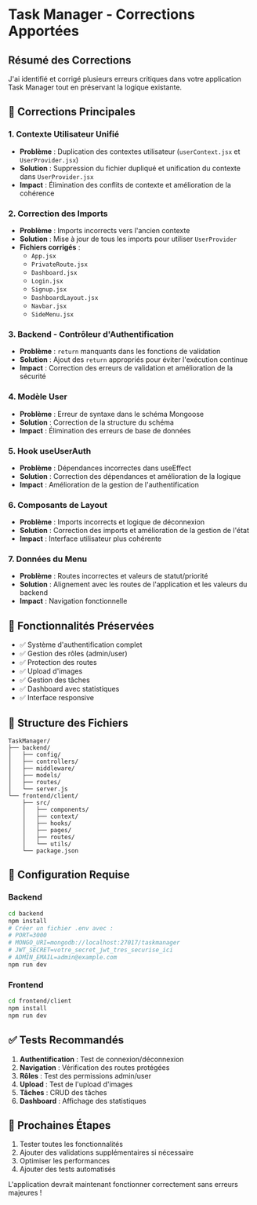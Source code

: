 # Task Manager - Corrections Apportées

## Résumé des Corrections

J'ai identifié et corrigé plusieurs erreurs critiques dans votre application Task Manager tout en préservant la logique existante.

## 🔧 Corrections Principales

### 1. **Contexte Utilisateur Unifié**
- **Problème** : Duplication des contextes utilisateur (`userContext.jsx` et `UserProvider.jsx`)
- **Solution** : Suppression du fichier dupliqué et unification du contexte dans `UserProvider.jsx`
- **Impact** : Élimination des conflits de contexte et amélioration de la cohérence

### 2. **Correction des Imports**
- **Problème** : Imports incorrects vers l'ancien contexte
- **Solution** : Mise à jour de tous les imports pour utiliser `UserProvider`
- **Fichiers corrigés** :
  - `App.jsx`
  - `PrivateRoute.jsx`
  - `Dashboard.jsx`
  - `Login.jsx`
  - `Signup.jsx`
  - `DashboardLayout.jsx`
  - `Navbar.jsx`
  - `SideMenu.jsx`

### 3. **Backend - Contrôleur d'Authentification**
- **Problème** : `return` manquants dans les fonctions de validation
- **Solution** : Ajout des `return` appropriés pour éviter l'exécution continue
- **Impact** : Correction des erreurs de validation et amélioration de la sécurité

### 4. **Modèle User**
- **Problème** : Erreur de syntaxe dans le schéma Mongoose
- **Solution** : Correction de la structure du schéma
- **Impact** : Élimination des erreurs de base de données

### 5. **Hook useUserAuth**
- **Problème** : Dépendances incorrectes dans useEffect
- **Solution** : Correction des dépendances et amélioration de la logique
- **Impact** : Amélioration de la gestion de l'authentification

### 6. **Composants de Layout**
- **Problème** : Imports incorrects et logique de déconnexion
- **Solution** : Correction des imports et amélioration de la gestion de l'état
- **Impact** : Interface utilisateur plus cohérente

### 7. **Données du Menu**
- **Problème** : Routes incorrectes et valeurs de statut/priorité
- **Solution** : Alignement avec les routes de l'application et les valeurs du backend
- **Impact** : Navigation fonctionnelle

## 🚀 Fonctionnalités Préservées

- ✅ Système d'authentification complet
- ✅ Gestion des rôles (admin/user)
- ✅ Protection des routes
- ✅ Upload d'images
- ✅ Gestion des tâches
- ✅ Dashboard avec statistiques
- ✅ Interface responsive

## 📁 Structure des Fichiers

```
TaskManager/
├── backend/
│   ├── config/
│   ├── controllers/
│   ├── middleware/
│   ├── models/
│   ├── routes/
│   └── server.js
└── frontend/client/
    ├── src/
    │   ├── components/
    │   ├── context/
    │   ├── hooks/
    │   ├── pages/
    │   ├── routes/
    │   └── utils/
    └── package.json
```

## 🔧 Configuration Requise

### Backend
```bash
cd backend
npm install
# Créer un fichier .env avec :
# PORT=3000
# MONGO_URI=mongodb://localhost:27017/taskmanager
# JWT_SECRET=votre_secret_jwt_tres_securise_ici
# ADMIN_EMAIL=admin@example.com
npm run dev
```

### Frontend
```bash
cd frontend/client
npm install
npm run dev
```

## ✅ Tests Recommandés

1. **Authentification** : Test de connexion/déconnexion
2. **Navigation** : Vérification des routes protégées
3. **Rôles** : Test des permissions admin/user
4. **Upload** : Test de l'upload d'images
5. **Tâches** : CRUD des tâches
6. **Dashboard** : Affichage des statistiques

## 🎯 Prochaines Étapes

1. Tester toutes les fonctionnalités
2. Ajouter des validations supplémentaires si nécessaire
3. Optimiser les performances
4. Ajouter des tests automatisés

L'application devrait maintenant fonctionner correctement sans erreurs majeures ! 